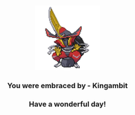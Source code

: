 <p align="center">
    <img src="https://raw.githubusercontent.com/PokeAPI/sprites/master/sprites/pokemon/983.png" width="150" height="150">
</p>
<h3 align="center">You were embraced by - <b>Kingambit</b></h3>
<h3 align="center">Have a wonderful day!</h3>
